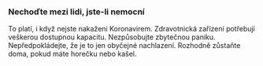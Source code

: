 ### Nechoďte mezi lidi, jste-li nemocní

To platí, i když nejste nakaženi Koronavirem. Zdravotnická zařízení potřebují veškerou dostupnou kapacitu. Nezpůsobujte zbytečnou paniku. Nepředpokládejte, že je to jen obyčejné nachlazení. Rozhodně zůstaňte doma, pokud máte horečku nebo kašel.
